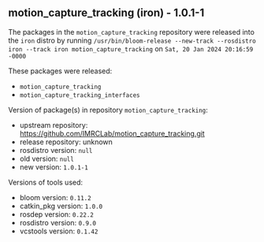 ## motion_capture_tracking (iron) - 1.0.1-1

The packages in the `motion_capture_tracking` repository were released into the `iron` distro by running `/usr/bin/bloom-release --new-track --rosdistro iron --track iron motion_capture_tracking` on `Sat, 20 Jan 2024 20:16:59 -0000`

These packages were released:
- `motion_capture_tracking`
- `motion_capture_tracking_interfaces`

Version of package(s) in repository `motion_capture_tracking`:

- upstream repository: https://github.com/IMRCLab/motion_capture_tracking.git
- release repository: unknown
- rosdistro version: `null`
- old version: `null`
- new version: `1.0.1-1`

Versions of tools used:

- bloom version: `0.11.2`
- catkin_pkg version: `1.0.0`
- rosdep version: `0.22.2`
- rosdistro version: `0.9.0`
- vcstools version: `0.1.42`


